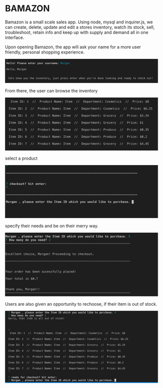 # BAMAZON

Bamazon is a small scale sales app. 
Using node, mysql and inquirer.js, we can create, delete, update and edit a stores inventory, 
watch its stock, sell, troubleshoot, retain info and keep up with supply and demand all in one interface.

Upon opening Bamazon, the app will ask your name for a more user friendly, personal shopping experience. 



![img](./images/welcome.png)

From there, the user can browse the inventory

![img](./images/Inventory.png)

select a product 

![img](./images/ItemID.png)

specify their needs and be on their merry way.

![img](./images/checkout.png)

Users are also given an opportunity to rechoose, if their item is out of stock. 

![img](./images/outofstock.png)

